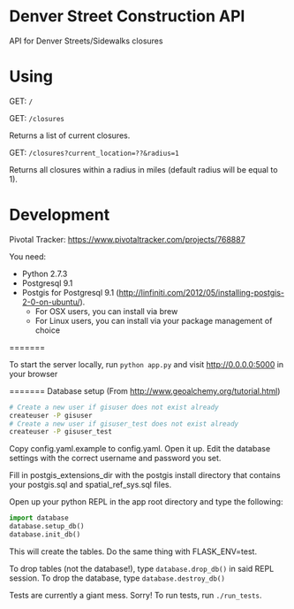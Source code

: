 Denver Street Construction API
==============

API for Denver Streets/Sidewalks closures

Using
==============

GET: `/`

GET: `/closures`

Returns a list of current closures.

GET: `/closures?current_location=??&radius=1`

Returns all closures within a radius in miles (default radius will be equal to 1).

Development
==============
Pivotal Tracker:
https://www.pivotaltracker.com/projects/768887

You need:
* Python 2.7.3
* Postgresql 9.1
* Postgis for Postgresql 9.1 (http://linfiniti.com/2012/05/installing-postgis-2-0-on-ubuntu/). 
  * For OSX users, you can install via brew
  * For Linux users, you can install via your package management of choice
 

=======

To start the server locally, run `python app.py` and visit 
http://0.0.0.0:5000 in your browser

=======
Database setup
(From http://www.geoalchemy.org/tutorial.html)
<!-- sudo su postgres -->

```sh
# Create a new user if gisuser does not exist already
createuser -P gisuser
# Create a new user if gisuser_test does not exist already
createuser -P gisuser_test
```

Copy config.yaml.example to config.yaml. Open it up.
Edit the database settings with the correct username and password you set.

Fill in postgis_extensions_dir with the postgis install directory that contains your postgis.sql and spatial_ref_sys.sql files.

Open up your python REPL in the app root directory and type the following:
```python
import database
database.setup_db()
database.init_db()
```

This will create the tables. Do the same thing with FLASK_ENV=test. 

To drop tables (not the database!), type ```database.drop_db()``` in said REPL session.
To drop the database, type ```database.destroy_db()```


Tests are currently a giant mess. Sorry! To run tests, run `./run_tests`. 
